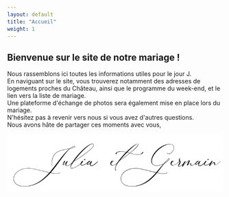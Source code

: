 ```yaml
---
layout: default
title: "Accueil"
weight: 1
---
```


## Bienvenue sur le site de notre mariage !

Nous rassemblons ici toutes les informations utiles pour le jour J.  
En naviguant sur le site, vous trouverez notamment des adresses de logements proches du Château, ainsi que le programme du week-end, et le lien vers la liste de mariage.  
Une plateforme d'échange de photos sera également mise en place lors du mariage.  
N'hésitez pas à revenir vers nous si vous avez d'autres questions.  
Nous avons hâte de partager ces moments avec vous,  

<img src="/assets/Signature.jpg">
